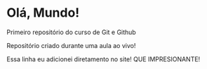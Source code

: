 # Olá, Mundo!
 Primeiro repositório do curso de Git e Github

Repositório criado durante uma aula ao vivo!

Essa linha eu adicionei diretamento no site! QUE IMPRESIONANTE!
